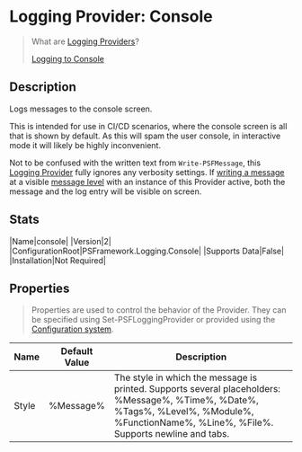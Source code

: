 ﻿# Logging Provider: Console

> What are [Logging Providers](../basics/logging-providers.md)?
>
> [Logging to Console](../loggingto/console.md)

## Description

Logs messages to the console screen.

This is intended for use in CI/CD scenarios, where the console screen is all that is shown by default.
As this will spam the user console, in interactive mode it will likely be highly inconvenient.

Not to be confused with the written text from `Write-PSFMessage`, this [Logging Provider](../basics/logging-providers.md) fully ignores any verbosity settings.
If [writing a message](../basics/writing-messages.md) at a visible [message level](../basics/message-levels.md) with an instance of this Provider active, both the message and the log entry will be visible on screen.

## Stats

|Name|console|
|Version|2|
|ConfigurationRoot|PSFramework.Logging.Console|
|Supports Data|False|
|Installation|Not Required|

## Properties

> Properties are used to control the behavior of the Provider.
> They can be specified using Set-PSFLoggingProvider or provided using the [Configuration system](../../configuration.md).

|Name|Default Value|Description|
|---|---|---|
|Style|%Message%|The style in which the message is printed. Supports several placeholders: %Message%, %Time%, %Date%, %Tags%, %Level%, %Module%, %FunctionName%, %Line%, %File%. Supports newline and tabs.|
